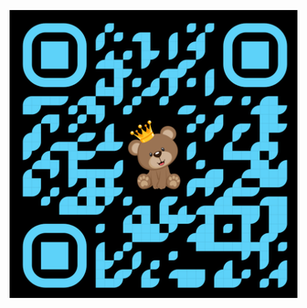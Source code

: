 ![QR Code](https://github.com/Arungz/maadu/blob/6bf57379738d4d5e45ff741745cef7459fef989e/maadu.png)
<p align="center">
